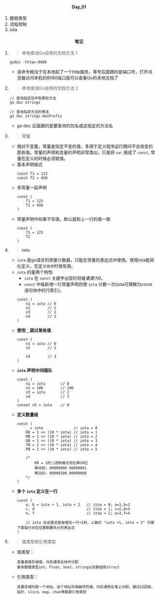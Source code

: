#### <center>Day_01</center>

1. 数据类型
2. 流程控制
3. iota


#### <center>笔记</center>
1. > 本地查询Go自带的文档方法 1
	```
	godoc -http=:8080
	```
	- 该命令相当于在本地起了一个http服务，等号后面跟的是端口号，打开浏览器访问本机的8080端口就可以查看Go的本地文档了	
2. > 本地查询Go自带的文档方法 2
	```
	// 查询指定包中有哪些方法
	go doc strings

	// 查询指定方法的用法
	go doc strings.HasPrefix
	```
	- go doc 后面跟的是要查询的包名或这指定的方法名
3. > 常量
	- 相对于变量，常量是恒定不变的值，多用于定义程序运行期间不会改变的那些值。常量的声明和变量的声明非常类似，只是把 `var` 换成了 `const`, 常量在定义的时候必须赋值。
	- 基本声明格式
		```
		const T1 = 123
		const T2 = 456
		```
	- 多常量一起声明
		```
		const (
			T1 = 123
			T2 = 456
		)
		```
	- 常量声明中如果不写值，默认就和上一行的值一致
		```
		const (
			T1 = 123
			T2
		)
		```
4. > **iota**
	- `iota` 是go语言的常量计数器，只能在常量的表达式中使用。使用iota能简化定义，在定义`枚举`时很有用。
	- `iota` 的量两个特性: 
    	- `iota` 在 `const` 关键字出现时将被*重置为0*。
    	- `const` 中每新增一行常量声明将使 `iota` 计数一次(iota可理解为const语句块中的行索引)。
		```
		const (
			n1 = iota // 0
			n2		  // 1
			n3		  // 2
			n4		  // 3
		)
		```
	- **使用 `_` 跳过某些值**
		```
		const (
			n1 = iota // 0
			n2		  // 1
			_
			n4		  // 3
		)
		```
	- **`iota` 声明中间插队**
		```
		const (
			n1 = iota 		// 0
			n2 = 100  		// 100
			n3 = iota 		// 2
			n4 		  		// 3
		)
		conset n5 = iota 	// 0
		```
  	- **定义数量级**
	  	```
		const (
			_ = iota 			  // iota = 0
			KB = 1 << (10 * iota) // iota = 1
			MB = 1 << (10 * iota) // iota = 2
			GB = 1 << (10 * iota) // iota = 3
			TB = 1 << (10 * iota) // iota = 4
			PB = 1 << (10 * iota) // iota = 5

			/*
				KB = 1的二进制格式向左移10位
				移动前: 00000000 00000001
				移动后: 00000100 00000000
			*/
		)
	  	```
  	- **多个 `iota` 定义在一行**
		```
		const (
			a, b = iota + 1, iota + 2	// itoa = 0; a=1,b=2
			c, d						// itoa = 1; c=2,d=3
			e, f						// itoa = 2; e=3,f=4

			// iota 在这里还是每增加一行+1的，上面的 "iota +1, iota + 2" 只是下面每行对应位置都要执行的表达式
		)
		```
5. > 值类型和引用类型
    * 值类型：
      ```
      变量直接存储值，内存通常在栈中分配
      基本数据类型int、float、bool、string以及数组和struct
      ```
    * 引用类型：
      ```
      变量存储的是一个地址，这个地址存储最终的值。内存通常在堆上分配。通过CG回收。
      指针、slice、map、chan等都是引用类型
      ```
